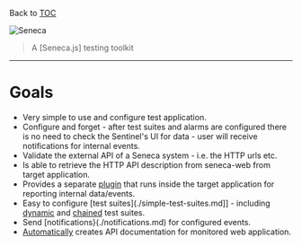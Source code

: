 Back to [TOC](./Readme.md)

![Seneca](http://senecajs.org/files/assets/seneca-logo.png)
> A [Seneca.js] testing toolkit

***

# Goals

* Very simple to use and configure test application.
* Configure and forget - after test suites and alarms are configured there is no need to check the Sentinel's UI for data - user will receive notifications for internal events.
* Validate the external API of a Seneca system - i.e. the HTTP urls etc.
* Is able to retrieve the HTTP API description from seneca-web from target application.
* Provides a separate [plugin](./mite.md) that runs inside the target application for reporting internal data/events.
* Easy to configure [test suites](./simple-test-suites.md]] - including [dynamic](./dynamic-test-suites.md) and [chained](./chained-test-suites.md) test suites.
* Send [notifications}(./notifications.md) for configured events.
* [Automatically](./API-documentation.md) creates API documentation for monitored web application.
